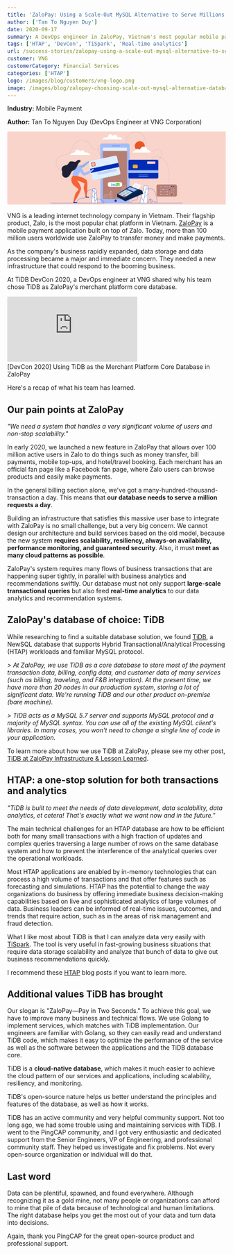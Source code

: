```yaml
---
title: 'ZaloPay: Using a Scale-Out MySQL Alternative to Serve Millions of Users'
author: ['Tan To Nguyen Duy']
date: 2020-09-17
summary: A DevOps engineer in ZaloPay, Vietnam's most popular mobile payment application, shared why his team chose TiDB as ZaloPay's merchant platform core database. He talked about their pain points, how they use TiDB, and what he likes about it the most.
tags: ['HTAP', 'DevCon', 'TiSpark', 'Real-time analytics']
url: /success-stories/zalopay-using-a-scale-out-mysql-alternative-to-serve-millions-of-users/
customer: VNG
customerCategory: Financial Services
categories: ['HTAP']
logo: /images/blog/customers/vng-logo.png
image: /images/blog/zalopay-choosing-scale-out-mysql-alternative-database-tidb.jpg
---
```


**Industry:** Mobile Payment

**Author:** Tan To Nguyen Duy (DevOps Engineer at VNG Corporation)

![ZaloPay: Using a Scale-Out MySQL Alternative to Serve Millions of Users](media/zalopay-choosing-scale-out-mysql-alternative-database-tidb.jpg)

VNG is a leading internet technology company in Vietnam. Their flagship product, Zalo, is the most popular chat platform in Vietnam. [ZaloPay](https://www.facebook.com/zalopay.engineering/) is a mobile payment application built on top of Zalo. Today, more than 100 million users worldwide use ZaloPay to transfer money and make payments.

As the company's business rapidly expanded, data storage and data processing became a major and immediate concern. They needed a new infrastructure that could respond to the booming business.

At TiDB DevCon 2020, a DevOps engineer at VNG shared why his team chose TiDB as ZaloPay's merchant platform core database.

<iframe id="youtube-video" title="[DevCon 2020] Using TiDB as the Merchant Platform Core Database in ZaloPay" src="https://www.youtube.com/embed/I-1FHgpGdqw?rel=0" frameborder="0" allowfullscreen="allowfullscreen" mozallowfullscreen="mozallowfullscreen" msallowfullscreen="msallowfullscreen" oallowfullscreen="oallowfullscreen" webkitallowfullscreen="webkitallowfullscreen"></iframe>

<div class="caption-center"> [DevCon 2020] Using TiDB as the Merchant Platform Core Database in ZaloPay </div>

Here's a recap of what his team has learned.

## Our pain points at ZaloPay

*"We need a system that handles a very significant volume of users and non-stop scalability."*

In early 2020, we launched a new feature in ZaloPay that allows over 100 million active users in Zalo to do things such as money transfer, bill payments, mobile top-ups, and hotel/travel booking. Each merchant has an official fan page like a Facebook fan page, where Zalo users can browse products and easily make payments.

In the general billing section alone, we've got a many-hundred-thousand-transaction a day. This means that **our database needs to serve a million requests a day**.

Building an infrastructure that satisfies this massive user base to integrate with ZaloPay is no small challenge, but a very big concern. We cannot design our architecture and build services based on the old model, because the new system **requires scalability, resiliency, always-on availability, performance monitoring, and guaranteed security**. Also, it must **meet as many cloud patterns as possible**.

ZaloPay's system requires many flows of business transactions that are happening super tightly, in parallel with business analytics and recommendations swiftly. Our database must not only support **large-scale transactional queries** but also feed **real-time analytics** to our data analytics and recommendation systems.

## ZaloPay's database of choice: TiDB

While researching to find a suitable database solution, we found [TiDB](https://docs.pingcap.com/tidb/stable), a NewSQL database that supports Hybrid Transactional/Analytical Processing (HTAP) workloads and familiar MySQL protocol.

*> At ZaloPay, we use TiDB as a core database to store most of the payment transaction data, billing, config data, and customer data of many services (such as billing, traveling, and F&B integration). At the present time, we have more than 20 nodes in our production system, storing a lot of significant data. We're running TiDB and our other product on-premise (bare machine).*

*> TiDB acts as a MySQL 5.7 server and supports MySQL protocol and a majority of MySQL syntax. You can use all of the existing MySQL client's libraries. In many cases, you won't need to change a single line of code in your application.*

To learn more about how we use TiDB at ZaloPay, please see my other post, [TiDB at ZaloPay Infrastructure & Lesson Learned](https://pingcap.com/success-stories/tidb-at-zalopay-infrastructure-lesson-learned/#introducing-zalopay).

## HTAP: a one-stop solution for both transactions and analytics

*"TiDB is built to meet the needs of data development, data scalability, data analytics, et cetera! That's exactly what we want now and in the future."*

The main technical challenges for an HTAP database are how to be efficient both for many small transactions with a high fraction of updates and complex queries traversing a large number of rows on the same database system and how to prevent the interference of the analytical queries over the operational workloads.

Most HTAP applications are enabled by in-memory technologies that can process a high volume of transactions and that offer features such as forecasting and simulations. HTAP has the potential to change the way organizations do business by offering immediate business decision-making capabilities based on live and sophisticated analytics of large volumes of data. Business leaders can be informed of real-time issues, outcomes, and trends that require action, such as in the areas of risk management and fraud detection.

What I like most about TiDB is that I can analyze data very easily with [TiSpark](https://docs.pingcap.com/tidb/dev/tispark-overview). The tool is very useful in fast-growing business situations that require data storage scalability and analyze that bunch of data to give out business recommendations quickly.

I recommend these [HTAP](https://pingcap.com/blog/category/HTAP) blog posts if you want to learn more.

## Additional values TiDB has brought

Our slogan is "ZaloPay—Pay in Two Seconds." To achieve this goal, we have to improve many business and technical flows. We use Golang to implement services, which matches with TiDB implementation. Our engineers are familiar with Golang, so they can easily read and understand TiDB code, which makes it easy to optimize the performance of the service as well as the software between the applications and the TiDB database core.

TiDB is a **cloud-native database**, which makes it much easier to achieve the cloud pattern of our services and applications, including scalability, resiliency, and monitoring.

TiDB's open-source nature helps us better understand the principles and features of the database, as well as how it works.

TiDB has an active community and very helpful community support. Not too long ago, we had some trouble using and maintaining services with TiDB. I went to the PingCAP community, and I got very enthusiastic and dedicated support from the Senior Engineers, VP of Engineering, and professional community staff. They helped us investigate and fix problems. Not every open-source organization or individual will do that.

## Last word

Data can be plentiful, spawned, and found everywhere. Although recognizing it as a gold mine, not many people or organizations can afford to mine that pile of data because of technological and human limitations. The right database helps you get the most out of your data and turn data into decisions.

Again, thank you PingCAP for the great open-source product and professional support.
